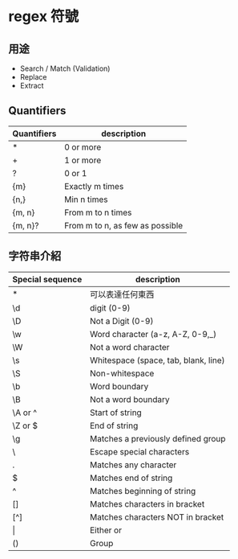 # regex 符號

## 用途
- Search / Match (Validation)
- Replace
- Extract

## Quantifiers
| Quantifiers | description                     |
| ----------- | ------------------------------- |
| *           | 0 or more                       |
| +           | 1 or more                       |
| ?           | 0 or 1                          |
| {m}         | Exactly m times                 |
| {n,}        | Min n times                     |
| {m, n}      | From m to n times               |
| {m, n}?     | From m to n, as few as possible |


## 字符串介紹
| Special sequence   | description                          |
| ------------------ | ------------------------------------ |
| *                  | 可以表達任何東西                     |
| \\d                | digit (0-9)                          |
| \\D                | Not a Digit (0-9)                    |
| \\w                | Word character (a-z, A-Z, 0-9,_)     |
| \\W                | Not a word character                 |
| \\s                | Whitespace (space, tab, blank, line) |
| \\S                | Non-whitespace                       |
| \\b                | Word boundary                        |
| \\B                | Not a word boundary                  |
| \\A or ^           | Start of string                      |
| \\Z or $           | End of string                        |
| \\g<id>            | Matches a previously defined group   |
| \\                 | Escape special characters            |
| .                  | Matches any character                |
| $                  | Matches end of string                |
| ^                  | Matches beginning of string          |
| []                 | Matches characters in bracket        |
| [^]                | Matches characters NOT in bracket    |
| \|                 | Either or                            |
| ()                 | Group                                |